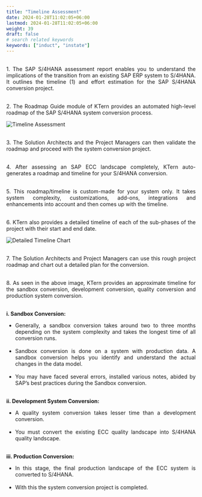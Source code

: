 ```yaml
---
title: "Timeline Assessment"
date: 2024-01-28T11:02:05+06:00
lastmod: 2024-01-28T11:02:05+06:00
weight: 39
draft: false
# search related keywords
keywords: ["induct", "instate"]
---
```

<div style='text-align: justify;'>

</br>1. The SAP S/4HANA assessment report enables you to understand the implications of the transition from an existing SAP ERP system to S/4HANA. It  outlines the timeline (1) and effort estimation for the SAP S/4HANA conversion project.

</br>2. The Roadmap Guide module of KTern provides an automated high-level roadmap of the SAP S/4HANA system conversion process. 

![Timeline Assessment](https://storage.googleapis.com/ktern-public-files/product-documentation/Digital%20Maps/127_launch_project_team_size_timeline_assessment_digital_maps.png)

</br>3. The Solution Architects and the Project Managers can then validate the roadmap and proceed with the system conversion project.

</br>4. After assessing an SAP ECC landscape completely, KTern auto-generates a roadmap and timeline for your S/4HANA conversion. 

</br>5. This roadmap/timeline is custom-made for your system only. It takes system complexity, customizations, add-ons, integrations and enhancements into account and then comes up with the timeline.

</br>6. KTern also provides a detailed timeline of each of the sub-phases of the project with their start and end date. 

![Detailed Timeline Chart](https://storage.googleapis.com/ktern-public-files/product-documentation/Digital%20Maps/128_timeline_assessment_digital_maps.png)

</br>7. The Solution Architects and Project Managers can use this rough project roadmap and chart out a detailed plan for the conversion.

</br>8. As seen in the above image, KTern provides an approximate timeline for the sandbox conversion, development conversion, quality conversion and production system conversion.

</br>**i. Sandbox Conversion:**
<ul>
<li>
Generally, a sandbox conversion takes around two to three months depending on the system complexity and takes the longest time of all conversion runs.
</li></br>
<li>
Sandbox conversion is done on a system with production data. A sandbox conversion helps you identify and understand the actual changes in the data model. 
</li></br>
<li>
You may have faced several errors, installed various notes, abided by SAP’s best practices during the Sandbox conversion.
</li>
</ul>

</br>**ii. Development System Conversion:**
<ul>
<li>
A quality system conversion takes lesser time than a development conversion. 
</li></br>
<li>
You must convert the existing ECC quality landscape into S/4HANA quality landscape.
</li>
</ul>

</br>**iii. Production Conversion:**
<ul>
<li>
In this stage, the final production landscape of the ECC system is converted to S/4HANA. 
</li></br>
<li>
With this the system conversion project is completed.
</li>
</ul>

</div>